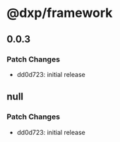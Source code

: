 # @dxp/framework

## 0.0.3

### Patch Changes

- dd0d723: initial release

## null

### Patch Changes

- dd0d723: initial release
